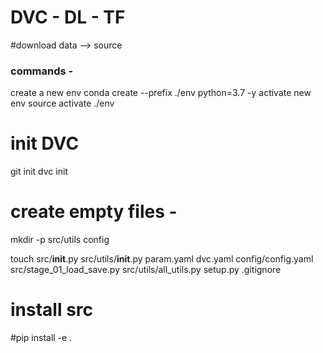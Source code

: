 # DVC - DL - TF
#download data --> source

### commands -

create a new env
conda create --prefix ./env python=3.7 -y
activate new env
source activate ./env


# init DVC

git init
dvc init


# create empty files -


mkdir -p src/utils config

touch src/__init__.py src/utils/__init__.py param.yaml dvc.yaml config/config.yaml src/stage_01_load_save.py src/utils/all_utils.py setup.py .gitignore


# install src
#pip install -e .
